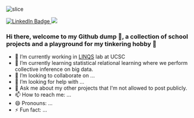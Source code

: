 ![slice](https://capsule-render.vercel.app/api?type=slice&color=00ff00&height=200&text=Thach&fontAlign=70&rotate=13&fontAlignY=25&descAlign=70.&descAlignY=44)

<div id="badges">
  <a href="https://www.linkedin.com/in/thachandrew/">
    <img src="https://img.shields.io/badge/LinkedIn-blue?style=for-the-badge&logo=linkedin&logoColor=white" alt="LinkedIn Badge"/>
  </a>
  <a href="https://engineering.ucsc.edu/people/anthach">
    <img src="https://img.shields.io/badge/UCSC-Baskin%20Engineering-yellow"/>
  </a>
</div>
<img src="https://komarev.com/ghpvc/?username=ThachAndrew&style=flat-square&color=blue" alt=""/>

### Hi there, welcome to my Github dump 💩, a collection of school projects and a playground for my tinkering hobby 🤖


- 🔭 I’m currently working in [LINQS](https://linqs.soe.ucsc.edu/) lab at UCSC
- 🌱 I’m currently learning statistical relational learning where we perform collective inference on big data.  
- 👯 I’m looking to collaborate on ...
- 🤔 I’m looking for help with ...
- 💬 Ask me about my other projects that I'm not allowed to post publicly.  
- 📫 How to reach me: ...
- 😄 Pronouns: ...
- ⚡ Fun fact: ...

